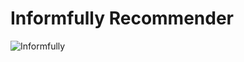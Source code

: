 # Informfully Recommender

![Informfully](https://informfully.readthedocs.io/en/latest/_images/logo_banner.png)
